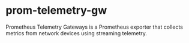 # prom-telemetry-gw

Prometheus Telemetry Gateways is a Prometheus exporter that collects metrics from network devices using streaming telemetry.